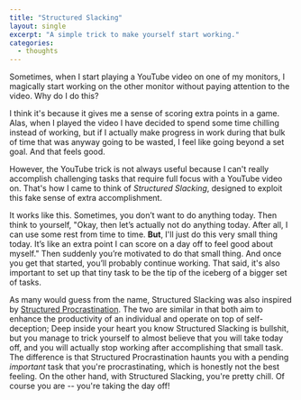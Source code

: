 ```yaml
---
title: "Structured Slacking"
layout: single
excerpt: "A simple trick to make yourself start working."
categories:
  - thoughts
---
```


Sometimes, when I start playing a YouTube video on one of my monitors, I magically start working on the other monitor without paying attention to the video.
Why do I do this?

I think it's because it gives me a sense of scoring extra points in a game.
Alas, when I played the video I have decided to spend some time chilling instead of working, but if I actually make progress in work during that bulk of time that was anyway going to be wasted, I feel like going beyond a set goal.
And that feels good.

However, the YouTube trick is not always useful because I can't really accomplish challenging tasks that require full focus with a YouTube video on.
That's how I came to think of *Structured Slacking*, designed to exploit this fake sense of extra accomplishment.

It works like this.
Sometimes, you don’t want to do anything today.
Then think to yourself, "Okay, then let’s actually not do anything today. After all, I can use some rest from time to time. **But**, I'll just do this very small thing today. It’s like an extra point I can score on a day off to feel good about myself."
Then suddenly you’re motivated to do that small thing.
And once you get that started, you’ll probably continue working.
That said, it's also important to set up that tiny task to be the tip of the iceberg of a bigger set of tasks.

As many would guess from the name, Structured Slacking was also inspired by [Structured Procrastination](https://structuredprocrastination.com/).
The two are similar in that both aim to enhance the productivity of an individual and operate on top of self-deception; Deep inside your heart you know Structured Slacking is bullshit, but you manage to trick yourself to almost believe that you will take today off, and you will actually stop working after accomplishing that small task.
The difference is that Structured Procrastination haunts you with a pending *important* task that you're procrastinating, which is honestly not the best feeling.
On the other hand, with Structured Slacking, you're pretty chill.
Of course you are -- you're taking the day off!
